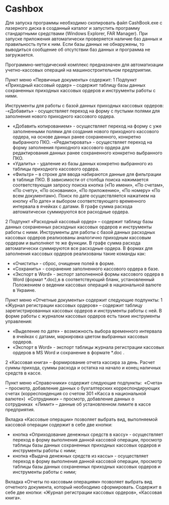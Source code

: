 # Cashbox

Для запуска программы необходимо скопировать файл CashBook.exe с лазерного диска в созданный каталог и запустить программу
стандартными средствами (Windows Explorer, FAR Manager). При запуске приложения автоматически проверяется наличие баз данных 
и правильность пути к ним. Если базы данных не обнаружены, то выводиться сообщение об отсутствии баз данных и программа не загружается. 

Программно-методический комплекс предназначен для автоматизации учетно-кассовых операций на машиностроительном предприятии.

Пункт меню «Первичные документы» содержит:
1	Подпункт «Приходный кассовый ордер» – содержит таблицу базы данных сохраненных приходных кассовых ордеров и инструменты работы с ними.

Инструменты для работы с базой данных приходных кассовых ордеров:
-«Добавить» - осуществляет переход на форму с пустыми полями для заполнения нового приходного кассового ордера.
- «Добавить копированием» - осуществляет переход на форму с уже заполненными полями для создания нового приходного кассового ордера,
на основе данных ранее сохраненного, конкретно выбранного ПКО.
-«Редактировать» - осуществляет переход на форму заполнения приходного кассового ордера для редактирования данных ранее сохраненного
конкретно выбранного ПКО.
- «Удалить» - удаление из базы данных конкретно выбранного из таблицы приходного кассового ордера.
- «Фильтр» – в строке для ввода набираются данные для фильтрации в таблице ПКО. В зависимости от столбца поиска нажимается 
соответствующая запросу поиска кнопка («По имени», «По счетам», «По счету», «По основанию», «По приложению», «По номеру» 
«По всем документам»). Поиск по дате осуществляется нажатием на кнопку «По дате» и выбором соответствующего временного
интервала в ячейках с датами.
В графе сумма расхода автоматически суммируются все расходные ордера.

2 Подпункт «Расходный кассовый ордер» –  содержит таблицу базы данных сохраненных расходных кассовых ордеров и инструменты работы с ними. Инструменты для работы с базой данных расходных кассовых ордеров реализованы аналогично приходным кассовым ордерам и выполняют
те же функции.
В графе сумма расхода автоматически суммируются все расходные ордера.
В формах для заполнения кассовых ордеров реализованы такие команды как:
-	«Очистить» - сброс, очищение полей в форме.
-	«Сохранить» - сохранение заполненного кассового ордера в базе.
- «Экспорт в Word» - экспорт заполненной формы кассового ордера в Word (формат *.doc),в  в соответствующий бланк, установленный
Положением о ведении кассовых операций в национальной валюте в Украине.

Пункт меню «Отчетные документы» содержит следующие подпункты:
1	«Журнал регистрации кассовых ордеров» – содержит таблицу зарегистрированных кассовых ордеров и инструменты работы с ней.
 В форме работы с журналом кассовых ордеров есть такие инструменты управления:
- «Выделение по дате» - возможность выбора временного интервала в
ячейках с датами, маркировка цветом выбранных кассовых ордеров.
-  «Экспорт в Word» - экспорт таблицы журнала регистрации кассовых ордеров в MS Word  и сохранение в формате *.doc .

2	«Кассовая книга» – формирование отчета кассира за день. Расчет суммы прихода, суммы расхода и остатка на начало и конец наличных
средств в кассе.

Пункт меню «Справочники» содержит следующие подпункты:
­	«Счета» – просмотр, добавление данных о бухгалтерских корреспондирующих счетах (корреспонденция со счетом 301 «Касса в национальной
валюте»)
­	«Сотрудники» – просмотр, добавление данных о сотрудниках
­	«Лимит» – данные об установленном лимите в кассе предприятия.

Вкладка «Кассовые операции» позволяет выбрать вид, выполняемой кассовой операции содержит в себе две кнопки:
-  кнопка «Оприходование денежных средств в кассу» - осуществляет переход в форму выполнения данной кассовой операции, просмотр таблицы
базы данных сохраненных приходных кассовых ордеров и инструменты работы с ними;
-  кнопка «Выдача денежных средств из кассы» - осуществляет переход в форму выполнения данной кассовой операции, просмотр таблицы базы
данных сохраненных приходных кассовых ордеров и инструменты работы с ними;

Вкладка «Отчеты по кассовым операциям» позволяет выбрать вид отчетного документа, который необходимо сформировать. Содержит в себе две
кнопки: «Журнал регистрации кассовых ордеров», «Кассовая книга».









